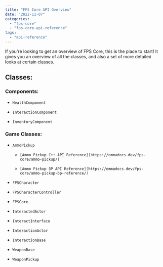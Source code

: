 ```yaml
---
title: "FPS Core API Overview"
date: "2022-11-07"
categories: 
  - "fps-core"
  - "fps-core-api-reference"
tags: 
  - "api-reference"
---
```


If you're looking to get an overview of FPS Core, this is the place to start! It gives you an overview of all the classes, and also a set of more detailed looks at certain classes.

## Classes:

### Components:

- `HealthComponent`

- `InteractionComponent`

- `InventoryComponent`

### Game Classes:

- `AmmoPickup`
    - `[Ammo Pickup C++ API Reference](https://emmadocs.dev/fps-core/ammo-pickup/)`
    
    - `[Ammo Pickup BP API Reference](https://emmadocs.dev/fps-core/ammo-pickup-bp-reference/)`

- `FPSCharacter`

- `FPSCharacterController`

- `FPSCore`

- `InteractedActor`

- `InteractInterface`

- `InteractionActor`

- `InteractionBase`

- `WeaponBase`

- `WeaponPickup`
